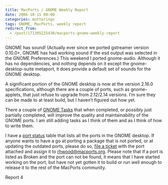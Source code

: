 ```yaml
---
title: MacPorts / GNOME Weekly Report
date: 2006-10-15 00:00
categories: mutterings
tags: GNOME, MacPorts, weekly report
redirect_from:
  - /post/171305225430/macports-gnome-weekly-report
---
```

GNOME has sound! (Actually ever since we ported gstreamer version 0.10.0+, GNOME has had working sound if the esd output was selected in the GNOME Preferences.) This weekend I ported gnome-audio. Although it has no dependencies, and nothing depends on it except the gnome-desktop-suite metaport, it does provide a default set of sounds for the GNOME desktop.

A significant portion of the GNOME desktop is now at the version 2.16.0 specifications, although there are a couple of ports, such as gnome-applets, that just refuse to upgrade from 2.12/2.14 versions. I&rsquo;m sure they can be made to at least build, but I haven&rsquo;t figured out how yet.

There a couple of [GNOME Tasks](http://svn.macosforge.org/projects/macports/query?status=new&amp;status=assigned&amp;status=reopened&amp;verbose=1&amp;keywords=%7EGNOME&amp;type=task&amp;order=priority) that when completed, or possibly just partially completed, will improve the quality and maintainability of the GNOME ports. I am still adding tasks as I think of them and as I think of how to write them.

I have a [port status](http://homepage.mac.com/rhwood/macports/gnome.html) table that lists all the ports in the GNOME desktop. If anyone wants to have a go at porting a package that is not ported, or at updating the outdated ports, please do so, [file a ticket](https://svn.macosforge.org/projects/macports/newticket) with the port attached and assign it to rhwood@macports.org. Please note that if a port is listed as Broken and the port can not be found, it means that I have started working on the port, but have not yet gotten it to build or run well enough to release it to the rest of the MacPorts community.

Report 4
